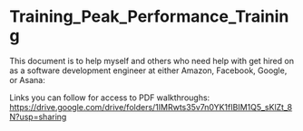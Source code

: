 # Training_Peak_Performance_Training

This document is to help myself and others who need help with get hired on as a software development engineer at either Amazon, Facebook, Google, or Asana: 


Links you can follow for access to PDF walkthroughs:
https://drive.google.com/drive/folders/1IMRwts35v7n0YK1fIBIM1Q5_sKlZt_8N?usp=sharing
